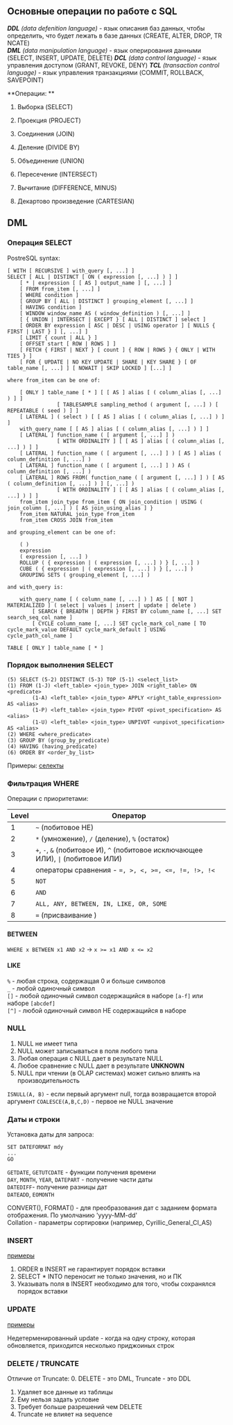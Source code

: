 ## Основные операции по работе с SQL

_**DDL** (data defenition language)_ - язык описания баз данных, чтобы определить, что будет лежать в базе данных
(CREATE, ALTER, DROP, TR NCATE)  
_**DML** (data manipulation language)_ - язык оперирования данными (SELECT, INSERT, UPDATE, DELETE)
_**DCL** (data control language)_ - язык управления доступом (GRANT, REVOKE, DENY)
_**TCL** (transaction control language)_ - язык управления транзакциями (COMMIT, ROLLBACK, SAVEPOINT)

**Операции: **

1. Выборка (SELECT)
2. Проекция (PROJECT)
3. Соединения (JOIN)
4. Деление (DIVIDE BY)

5. Объединение (UNION)
6. Пересечение (INTERSECT)
7. Вычитание (DIFFERENCE, MINUS)
8. Декартово произведение (CARTESIAN)

## DML

### Операция SELECT

PostreSQL syntax:

```
[ WITH [ RECURSIVE ] with_query [, ...] ]
SELECT [ ALL | DISTINCT [ ON ( expression [, ...] ) ] ]
    [ * | expression [ [ AS ] output_name ] [, ...] ]
    [ FROM from_item [, ...] ]
    [ WHERE condition ]
    [ GROUP BY [ ALL | DISTINCT ] grouping_element [, ...] ]
    [ HAVING condition ]
    [ WINDOW window_name AS ( window_definition ) [, ...] ]
    [ { UNION | INTERSECT | EXCEPT } [ ALL | DISTINCT ] select ]
    [ ORDER BY expression [ ASC | DESC | USING operator ] [ NULLS { FIRST | LAST } ] [, ...] ]
    [ LIMIT { count | ALL } ]
    [ OFFSET start [ ROW | ROWS ] ]
    [ FETCH { FIRST | NEXT } [ count ] { ROW | ROWS } { ONLY | WITH TIES } ]
    [ FOR { UPDATE | NO KEY UPDATE | SHARE | KEY SHARE } [ OF table_name [, ...] ] [ NOWAIT | SKIP LOCKED ] [...] ]

where from_item can be one of:

    [ ONLY ] table_name [ * ] [ [ AS ] alias [ ( column_alias [, ...] ) ] ]
                [ TABLESAMPLE sampling_method ( argument [, ...] ) [ REPEATABLE ( seed ) ] ]
    [ LATERAL ] ( select ) [ [ AS ] alias [ ( column_alias [, ...] ) ] ]
    with_query_name [ [ AS ] alias [ ( column_alias [, ...] ) ] ]
    [ LATERAL ] function_name ( [ argument [, ...] ] )
                [ WITH ORDINALITY ] [ [ AS ] alias [ ( column_alias [, ...] ) ] ]
    [ LATERAL ] function_name ( [ argument [, ...] ] ) [ AS ] alias ( column_definition [, ...] )
    [ LATERAL ] function_name ( [ argument [, ...] ] ) AS ( column_definition [, ...] )
    [ LATERAL ] ROWS FROM( function_name ( [ argument [, ...] ] ) [ AS ( column_definition [, ...] ) ] [, ...] )
                [ WITH ORDINALITY ] [ [ AS ] alias [ ( column_alias [, ...] ) ] ]
    from_item join_type from_item { ON join_condition | USING ( join_column [, ...] ) [ AS join_using_alias ] }
    from_item NATURAL join_type from_item
    from_item CROSS JOIN from_item

and grouping_element can be one of:

    ( )
    expression
    ( expression [, ...] )
    ROLLUP ( { expression | ( expression [, ...] ) } [, ...] )
    CUBE ( { expression | ( expression [, ...] ) } [, ...] )
    GROUPING SETS ( grouping_element [, ...] )

and with_query is:

    with_query_name [ ( column_name [, ...] ) ] AS [ [ NOT ] MATERIALIZED ] ( select | values | insert | update | delete )
        [ SEARCH { BREADTH | DEPTH } FIRST BY column_name [, ...] SET search_seq_col_name ]
        [ CYCLE column_name [, ...] SET cycle_mark_col_name [ TO cycle_mark_value DEFAULT cycle_mark_default ] USING cycle_path_col_name ]

TABLE [ ONLY ] table_name [ * ]
```

### Порядок выполнения SELECT

```
(5) SELECT (5-2) DISTINCT (5-3) TOP (5-1) <select_list>  
(1) FROM (1-J) <left_table> <join_type> JOIN <right_table> ON <predicate>  
        (1-A) <left_table> <join_type> APPLY <right_table_expression> AS <alias>  
        (1-P) <left_table> <join_type> PIVOT <pivot_specification> AS <alias>  
        (1-U) <left_table> <join_type> UNPIVOT <unpivot_specification> AS <alias>  
(2) WHERE <where_predicate>  
(3) GROUP BY (group_by_predicate)  
(4) HAVING (having_predicate)  
(6) ORDER BY <order_by_list>  
```

Примеры: [селекты](part_3.sql)

### Фильтрация WHERE

Операции с приоритетами:

| Level | Оператор                                                                           |
|-------|------------------------------------------------------------------------------------|
| 1     | `~` (побитовое НЕ)                                                                 |
| 2     | `*` (умножение), `/` (деление), `%` (остаток)                                      |
| 3     | `+`, `-`, `&` (побитовое И), `^` (побитовое исключающее ИЛИ), `\|` (побитовое ИЛИ) |
| 4     | операторы сравнения - `=, >, <, >=, <=, !=, !>, !<`                                |
| 5     | `NOT`                                                                              |
| 6     | `AND`                                                                              |
| 7     | `ALL, ANY, BETWEEN, IN, LIKE, OR, SOME`                                            |
| 8     | `=` (присваивание )                                                                |

#### BETWEEN

`WHERE x BETWEEN x1 AND x2` -> `x >= x1 AND x <= x2`

#### LIKE

`%` - любая строка, содержащая 0 и больше символов  
`_` - любой одиночный символ  
`[]` - любой одиночный символ содержащийся в наборе `[a-f]` или наборе `[abcdef]`  
`[^]` - любой одиночный символ НЕ содержащийся в наборе  

### NULL

1. NULL не имеет типа
2. NULL может записываться в поля любого типа
3. Любая операция с NULL дает в результате NULL
4. Любое сравнение с NULL дает в результате **UNKNOWN** 
5. NULL при чтении (в OLAP системах) может сильно влиять на производительность

`ISNULL(A, B)` - если первый аргумент null, тогда возвращается второй аргумент
`COALESCE(A,B,C,D)` - первое не NULL значение


### Даты и строки

Установка даты для запроса:
```
SET DATEFORMAT mdy
...
GO
```  
`GETDATE`, `GETUTCDATE` - функции получения времени  
`DAY`, `MONTH`, `YEAR`, `DATEPART` - получение части даты  
`DATEDIFF`- получение разницы дат  
`DATEADD`, `EOMONTH`   

CONVERT(), FORMAT() - для преобразования дат с заданием формата отображения. По умолчанию 'yyyy-MM-dd'  
Collation - параметры сортировки (например, Cyrillic_General_CI_AS)  


### INSERT
[примеры](part_3.sql)

1. ORDER в INSERT не гарантирует порядок вставки
2. SELECT * INTO переносит не только значения, но и ПК
3. Указывать поля в INSERT необходимо для того, чтобы сохранялся порядок вставки

### UPDATE
[примеры](part_3.sql)

Недетерменированный update - когда на одну строку, которая обновляется, приходится несколько приджоиных строк

### DELETE / TRUNCATE
Отличие от Truncate:
0. DELETE - это DML, Truncate - это DDL 
1. Удаляет все данные из таблицы
2. Ему нельзя задать условие
3. Требует больше разрешений чем DELETE
4. Truncate не влияет на sequence


